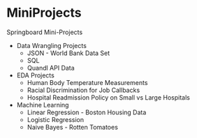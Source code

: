 # MiniProjects
Springboard Mini-Projects
* Data Wrangling Projects
  * JSON - World Bank Data Set 
  * SQL
  * Quandl API Data
* EDA Projects
  * Human Body Temperature Measurements 
  * Racial Discrimination for Job Callbacks
  * Hospital Readmission Policy on Small vs Large Hospitals
* Machine Learning
  * Linear Regression - Boston Housing Data
  * Logistic Regression
  * Naive Bayes - Rotten Tomatoes